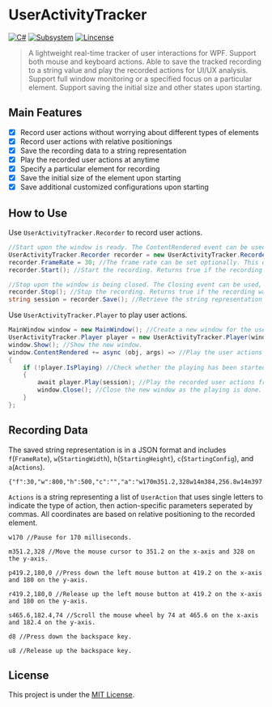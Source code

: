 # UserActivityTracker

[![C#](https://img.shields.io/badge/C%23-100%25-blue.svg?style=flat-square)](https://docs.microsoft.com/en-us/dotnet/csharp/)
[![Subsystem](https://img.shields.io/badge/Platform-WPF-green.svg?style=flat-square)](https://docs.microsoft.com/en-us/visualstudio/designers/getting-started-with-wpf)
[![Lincense](https://img.shields.io/badge/Lincense-MIT-orange.svg?style=flat-square)](https://github.com/Fei-Sheng-Wu/UserActivityTracker/blob/main/LICENSE)

> A lightweight real-time tracker of user interactions for WPF. Support both mouse and keyboard actions. Able to save the tracked recording to a string value and play the recorded actions for UI/UX analysis. Support full window monitoring or a specified focus on a particular element. Support saving the initial size and other states upon starting.

## Main Features

- [x] Record user actions without worrying about different types of elements
- [x] Record user actions with relative positionings
- [x] Save the recording data to a string representation
- [x] Play the recorded user actions at anytime
- [x] Specify a particular element for recording
- [x] Save the initial size of the element upon starting
- [x] Save additional customized configurations upon starting

## How to Use

Use `UserActivityTracker.Recorder` to record user actions.

```c#
//Start upon the window is ready. The ContentRendered event can be used, for example, to start the recording automatically.
UserActivityTracker.Recorder recorder = new UserActivityTracker.Recorder(this); //Set the element to be recorded to the window.
recorder.FrameRate = 30; //The frame rate can be set optionally. This only affects basic user actions such as moving the mouse.
recorder.Start(); //Start the recording. Returns true if the recording was started successfully.
```
```c#
//Stop upon the window is being closed. The Closing event can be used, for example, to stop the recording automatically.
recorder.Stop(); //Stop the recording. Returns true if the recording was stopped successfully.
string session = recorder.Save(); //Retrieve the string representation of the recording.
```

Use `UserActivityTracker.Player` to play user actions.

```c#
MainWindow window = new MainWindow(); //Create a new window for the user actions to be played.
UserActivityTracker.Player player = new UserActivityTracker.Player(window); //Set the element to play the user actions to the new window.
window.Show(); //Show the new window.
window.ContentRendered += async (obj, args) => //Play the user actions when the new window is ready.
{
    if (!player.IsPlaying) //Check whether the playing has been started yet.
    {
        await player.Play(session); //Play the recorded user actions from the string representation.
        window.Close(); //Close the new window as the playing is done.
    }
};
```

## Recording Data

The saved string representation is in a JSON format and includes `f`(`FrameRate`), `w`(`StartingWidth`), `h`(`StartingHeight`), `c`(`StartingConfig`), and `a`(`Actions`).

```
{"f":30,"w":800,"h":500,"c":"","a":"w170m351.2,328w14m384,256.8w14m397.6,237.6w14m408,220w14m412,212.8w14m414.4,208.8w14m416,205.6w13m416.8,202.4w14m418.4,197.6w14m418.4,192.8w14m418.4,188.8w14m419.2,183.2w29m419.2,180p419.2,180,0w14m419.2,180w14r419.2,180,0w186d8w60u8w45d8w77u8w14d8w60u8w14d8w61u8w30d8w60u8w124d8u8d8w46u8w248d160w186d84w13u160w14u84w61d69w45d83w61u69u83w107d84w45u84w717m419.2,178.4w14m419.2,172w14m419.2,166.4w14m418.4,162.4w14m417.6,160w14m416.8,158.4w60p416.8,157.6,0w46r416.8,157.6,0w326m417.6,157.6w14m433.6,157.6w14m453.6,157.6w14m468.8,158.4w13m480.8,158.4w14m487.2,158.4w14m493.6,158.4w14m499.2,158.4w30m504,159.2w13m507.2,159.2w14m508.8,160w77p508.8,160.8,0w232m508.8,161.6w14m508.8,168w14m508.8,174.4w14m508.8,178.4w14m508.8,180.8r508.8,181.6,0w186m506.4,181.6w14m481.6,182.4w14m467.2,182.4w201s465.6,182.4,74s465.6,182.4,17s465.6,182.4,13s465.6,182.4,14s465.6,182.4,16s465.6,182.4,14s465.6,182.4,7s465.6,182.4,7s465.6,182.4,5s465.6,182.4,5s465.6,182.4,4s465.6,182.4,2s465.6,182.4,1s465.6,182.4,2s465.6,182.4,2s465.6,182.4,2s465.6,182.4,1s465.6,182.4,4s465.6,182.4,2w263m457.6,198.4w14m421.6,254.4w14m392,293.6w14m384.8,301.6w14m377.6,314.4w14m372.8,320w14m369.6,324w14m367.2,327.2w13m364.8,328.8p364.8,328.8,0w46r364.8,328.8,0"]}
```

`Actions` is a string representing a list of `UserAction` that uses single letters to indicate the type of action, then action-specific parameters seperated by commas. All coordinates are based on relative positioning to the recorded element.

```
w170 //Pause for 170 milliseconds.
```
```
m351.2,328 //Move the mouse cursor to 351.2 on the x-axis and 328 on the y-axis.
```
```
p419.2,180,0 //Press down the left mouse button at 419.2 on the x-axis and 180 on the y-axis.
```
```
r419.2,180,0 //Release up the left mouse button at 419.2 on the x-axis and 180 on the y-axis.
```
```
s465.6,182.4,74 //Scroll the mouse wheel by 74 at 465.6 on the x-axis and 182.4 on the y-axis.
```
```
d8 //Press down the backspace key.
```
```
u8 //Release up the backspace key.
```

## License

This project is under the [MIT License](https://github.com/Fei-Sheng-Wu/UserActivityTracker/blob/main/LICENSE).
